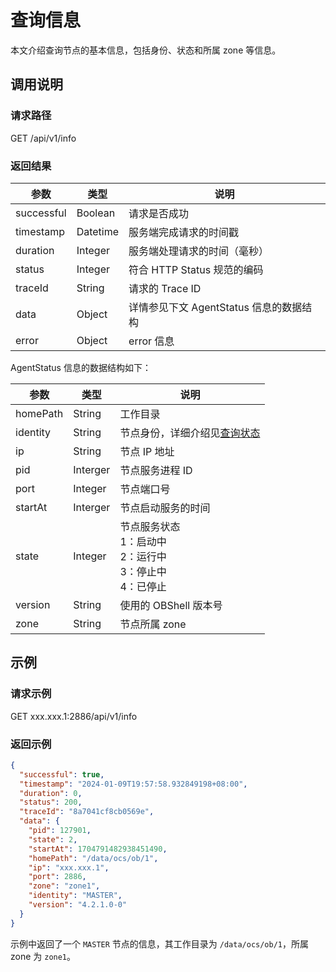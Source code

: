 # 查询信息

本文介绍查询节点的基本信息，包括身份、状态和所属 zone 等信息。

## 调用说明

### 请求路径

GET /api/v1/info

### 返回结果

| 参数 | 类型 | 说明 |
| --- | --- | --- |
| successful | Boolean | 请求是否成功 |
| timestamp | Datetime | 服务端完成请求的时间戳 |
| duration | Integer | 服务端处理请求的时间（毫秒） |
| status | Integer | 符合 HTTP Status 规范的编码 |
| traceId | String | 请求的 Trace ID |
| data | Object | 详情参见下文 AgentStatus 信息的数据结构 |
| error | Object | error 信息 |

AgentStatus 信息的数据结构如下：

| 参数 | 类型 | 说明 |
| --- | --- | --- |
| homePath | String | 工作目录 |
| identity | String | 节点身份，详细介绍见[查询状态](1600.get-status.md) |
| ip | String | 节点 IP 地址 |
| pid | Interger | 节点服务进程 ID |
| port | Integer | 节点端口号 |
| startAt | Interger | 节点启动服务的时间 |
| state | Integer | 节点服务状态<br>1：启动中<br>2：运行中<br>3：停止中<br>4：已停止 |
| version | String | 使用的 OBShell 版本号 |
| zone | String | 节点所属 zone |

## 示例

### 请求示例

GET xxx.xxx.1:2886/api/v1/info

### 返回示例

```json
{
  "successful": true,
  "timestamp": "2024-01-09T19:57:58.932849198+08:00",
  "duration": 0,
  "status": 200,
  "traceId": "8a7041cf8cb0569e",
  "data": {
    "pid": 127901,
    "state": 2,
    "startAt": 1704791482938451490,
    "homePath": "/data/ocs/ob/1",
    "ip": "xxx.xxx.1",
    "port": 2886,
    "zone": "zone1",
    "identity": "MASTER",
    "version": "4.2.1.0-0"
  }
}
```

示例中返回了一个 `MASTER` 节点的信息，其工作目录为 `/data/ocs/ob/1`，所属 zone 为 `zone1`。
